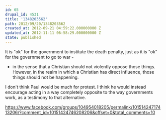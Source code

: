 ```yaml
---
id: 65
drupal_id: 4531
title: '1348203562'
path: 2012/09/20/1348203562
created_at: 2012-09-21 04:59:22.000000000 Z
updated_at: 2012-11-11 06:58:29.000000000 Z
state: published
---
```

It is "ok" for the government to institute the death penalty, just as it is "ok" for the government to go to war -

 - in the sense that a Christian should not violently oppose those things. However, in the realm in which a Christian has direct influence, those things should not be happening.

I don't think Paul would be much for protest. I think he would instead encourage acting in a way completely opposite to the way governments work, as a testimony to that alternative.

https://www.facebook.com/groups/104954018205/permalink/10151424717413206/?comment_id=10151424746208206&offset=0&total_comments=10
